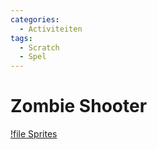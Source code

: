 ```yaml
---
categories:
  - Activiteiten
tags:
  - Scratch
  - Spel
---
```


# Zombie Shooter

[!file Sprites](/files/zombie-shooter.zip)
